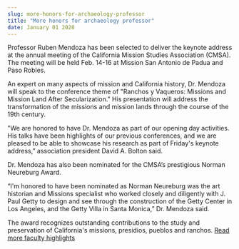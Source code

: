 ```yaml
---
slug: more-honors-for-archaeology-professor
title: "More honors for archaeology professor"
date: January 01 2020
---
```


<p>Professor Ruben Mendoza has been selected to deliver the keynote address at the annual meeting of the California Mission Studies Association (CMSA). The meeting will be held Feb. 14-16 at Mission San Antonio de Padua and Paso Robles.
</p><p>An expert on many aspects of mission and California history, Dr. Mendoza will speak to the conference theme of "Ranchos y Vaqueros: Missions and Mission Land After Secularization." His presentation will address the transformation of the missions and mission lands through the course of the 19th century.
</p><p>"We are honored to have Dr. Mendoza as part of our opening day activities. His talks have been highlights of our previous conferences, and we are pleased to be able to showcase his research as part of Friday's keynote address,” association president David A. Bolton said.
</p><p>Dr. Mendoza has also been nominated for the CMSA’s prestigious Norman Neureburg Award.
</p><p>“I'm honored to have been nominated as Norman Neureburg was the art historian and Missions specialist who worked closely and diligently with J. Paul Getty to design and see through the construction of the Getty Center in Los Angeles, and the Getty Villa in Santa Monica,” Dr. Mendoza said.
</p><p>The award recognizes outstanding contributions to the study and preservation of California's missions, presidios, pueblos and ranchos.  <a href="http://news.csumb.edu/news/2013/jan/31/faculty-highlights">Read more faculty highlights</a>
</p>
